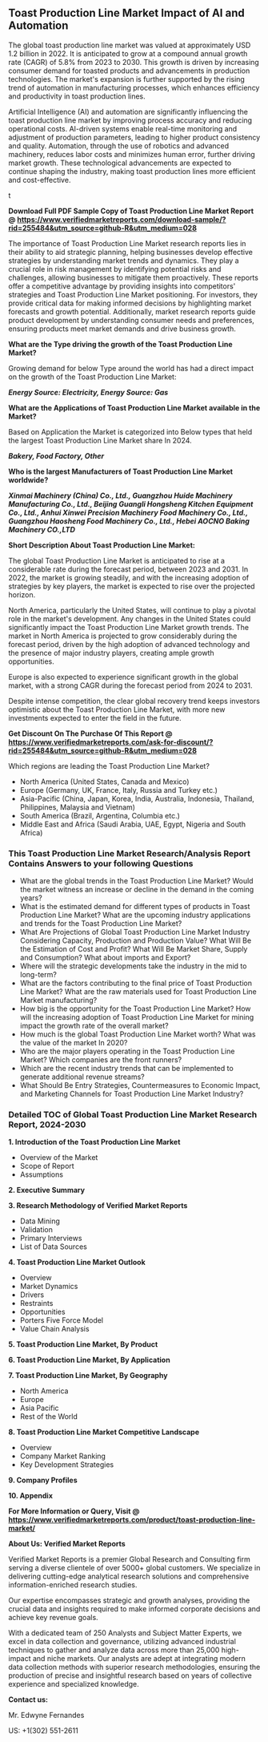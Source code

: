 <h2>Toast Production Line Market Impact of AI and Automation</h2><p>The global toast production line market was valued at approximately USD 1.2 billion in 2022. It is anticipated to grow at a compound annual growth rate (CAGR) of 5.8% from 2023 to 2030. This growth is driven by increasing consumer demand for toasted products and advancements in production technologies. The market's expansion is further supported by the rising trend of automation in manufacturing processes, which enhances efficiency and productivity in toast production lines.</p><p>Artificial Intelligence (AI) and automation are significantly influencing the toast production line market by improving process accuracy and reducing operational costs. AI-driven systems enable real-time monitoring and adjustment of production parameters, leading to higher product consistency and quality. Automation, through the use of robotics and advanced machinery, reduces labor costs and minimizes human error, further driving market growth. These technological advancements are expected to continue shaping the industry, making toast production lines more efficient and cost-effective.</p>t</p><p id="" class=""><strong>Download Full PDF Sample Copy of Toast Production Line Market Report @ <a href="https://www.verifiedmarketreports.com/download-sample/?rid=255484&utm_source=github-R&utm_medium=028" target="_blank">https://www.verifiedmarketreports.com/download-sample/?rid=255484&utm_source=github-R&utm_medium=028</a></strong></p><p>The importance of&nbsp;Toast Production Line Market research reports lies in their ability to aid strategic planning, helping businesses develop effective strategies by understanding market trends and dynamics. They play a crucial role in risk management by identifying potential risks and challenges, allowing businesses to mitigate them proactively. These reports offer a competitive advantage by providing insights into competitors' strategies and Toast Production Line Market positioning. For investors, they provide critical data for making informed decisions by highlighting market forecasts and growth potential. Additionally, market research reports guide product development by understanding consumer needs and preferences, ensuring products meet market demands and drive business growth.</p><p><strong>What are the&nbsp;Type driving the growth of the Toast Production Line Market?</strong></p><p id="" class="">Growing demand for below Type around the world has had a direct impact on the growth of the Toast Production Line Market:</p><em><strong>Energy Source: Electricity, Energy Source: Gas</strong></em></p><strong>What are the&nbsp;Applications&nbsp;of Toast Production Line Market available in the Market?</strong></p><p id="" class="">Based on Application the Market is categorized into Below types that held the largest Toast Production Line Market share In 2024.</p><em><strong>Bakery, Food Factory, Other</strong></em></p><strong>Who is the largest Manufacturers of Toast Production Line Market worldwide?</strong></p><p><em><strong>Xinmai Machinery (China) Co., Ltd., Guangzhou Huide Machinery Manufacturing Co., Ltd., Beijing Guangli Hongsheng Kitchen Equipment Co., Ltd., Anhui Xinwei Precision Machinery Food Machinery Co., Ltd., Guangzhou Haosheng Food Machinery Co., Ltd., Hebei AOCNO Baking Machinery CO.,LTD</strong></em></p><p id="" class=""><strong>Short Description About Toast Production Line Market:</strong></p><p>The global Toast Production Line Market is anticipated to rise at a considerable rate during the forecast period, between 2023 and 2031. In 2022, the market is growing steadily, and with the increasing adoption of strategies by key players, the market is expected to rise over the projected horizon.</p><p>North America, particularly the United States, will continue to play a pivotal role in the market's development. Any changes in the United States could significantly impact the Toast Production Line Market growth trends. The market in North America is projected to grow considerably during the forecast period, driven by the high adoption of advanced technology and the presence of major industry players, creating ample growth opportunities.</p><p>Europe is also expected to experience significant growth in the global market, with a strong CAGR during the forecast period from 2024 to 2031.</p><p>Despite intense competition, the clear global recovery trend keeps investors optimistic about the Toast Production Line Market, with more new investments expected to enter the field in the future.</p><p id="" class=""><strong>Get Discount On The Purchase Of This Report @ <a href="https://www.verifiedmarketreports.com/ask-for-discount/?rid=255484&utm_source=github-R&utm_medium=028" target="_blank">https://www.verifiedmarketreports.com/ask-for-discount/?rid=255484&utm_source=github-R&utm_medium=028</a></strong></p>Which regions are leading the Toast Production Line Market?</p><ul><li>North America (United States, Canada and Mexico)</li><li>Europe (Germany, UK, France, Italy, Russia and Turkey etc.)</li><li>Asia-Pacific (China, Japan, Korea, India, Australia, Indonesia, Thailand, Philippines, Malaysia and Vietnam)</li><li>South America (Brazil, Argentina, Columbia etc.)</li><li>Middle East and Africa (Saudi Arabia, UAE, Egypt, Nigeria and South Africa)</li></ul><h3 id="" class="">This Toast Production Line Market Research/Analysis Report Contains Answers to your following Questions</h3><ul><li>What are the global trends in the Toast Production Line Market? Would the market witness an increase or decline in the demand in the coming years?</li><li>What is the estimated demand for different types of products in Toast Production Line Market? What are the upcoming industry applications and trends for the Toast Production Line Market?</li><li>What Are Projections of Global Toast Production Line Market Industry Considering Capacity, Production and Production Value? What Will Be the Estimation of Cost and Profit? What Will Be Market Share, Supply and Consumption? What about imports and Export?</li><li>Where will the strategic developments take the industry in the mid to long-term?</li><li>What are the factors contributing to the final price of Toast Production Line Market? What are the raw materials used for Toast Production Line Market manufacturing?</li><li>How big is the opportunity for the Toast Production Line Market? How will the increasing adoption of Toast Production Line Market for mining impact the growth rate of the overall market?</li><li>How much is the global Toast Production Line Market worth? What was the value of the market In 2020?</li><li>Who are the major players operating in the Toast Production Line Market? Which companies are the front runners?</li><li>Which are the recent industry trends that can be implemented to generate additional revenue streams?</li><li>What Should Be Entry Strategies, Countermeasures to Economic Impact, and Marketing Channels for Toast Production Line Market Industry?</li></ul><h3 id="" class="">Detailed TOC of Global Toast Production Line Market Research Report, 2024-2030</h3><p id="" class=""><strong>1. Introduction of the Toast Production Line Market</strong></p><ul><li>Overview of the Market</li><li>Scope of Report</li><li>Assumptions</li></ul><p id="" class=""><strong>2. Executive Summary</strong></p><p id="" class=""><strong>3. Research Methodology of Verified Market Reports</strong></p><ul><li>Data Mining</li><li>Validation</li><li>Primary Interviews</li><li>List of Data Sources</li></ul><p id="" class=""><strong>4. Toast Production Line Market Outlook</strong></p><ul><li>Overview</li><li>Market Dynamics</li><li>Drivers</li><li>Restraints</li><li>Opportunities</li><li>Porters Five Force Model</li><li>Value Chain Analysis</li></ul><p id="" class=""><strong>5. Toast Production Line Market, By Product</strong></p><p id="" class=""><strong>6. Toast Production Line Market, By Application</strong></p><p id="" class=""><strong>7. Toast Production Line Market, By Geography</strong></p><ul><li>North America</li><li>Europe</li><li>Asia Pacific</li><li>Rest of the World</li></ul><p id="" class=""><strong>8. Toast Production Line Market Competitive Landscape</strong></p><ul><li>Overview</li><li>Company Market Ranking</li><li>Key Development Strategies</li></ul><p id="" class=""><strong>9. Company Profiles</strong></p><p id="" class=""><strong>10. Appendix</strong></p><p id="" class=""><strong>For More Information or Query, Visit @ <a href="https://www.verifiedmarketreports.com/product/toast-production-line-market/" target="_blank">https://www.verifiedmarketreports.com/product/toast-production-line-market/</a></strong></p><p id="" class=""><strong>About Us: Verified Market Reports</strong></p><p id="" class="">Verified Market Reports is a premier Global Research and Consulting firm serving a diverse clientele of over 5000+ global customers. We specialize in delivering cutting-edge analytical research solutions and comprehensive information-enriched research studies.</p><p id="" class="">Our expertise encompasses strategic and growth analyses, providing the crucial data and insights required to make informed corporate decisions and achieve key revenue goals.</p><p id="" class="">With a dedicated team of 250 Analysts and Subject Matter Experts, we excel in data collection and governance, utilizing advanced industrial techniques to gather and analyze data across more than 25,000 high-impact and niche markets. Our analysts are adept at integrating modern data collection methods with superior research methodologies, ensuring the production of precise and insightful research based on years of collective experience and specialized knowledge.</p><p id="" class=""><strong>Contact us:</strong></p><p id="" class="">Mr. Edwyne Fernandes</p><p id="" class="">US: +1(302) 551-2611</p>